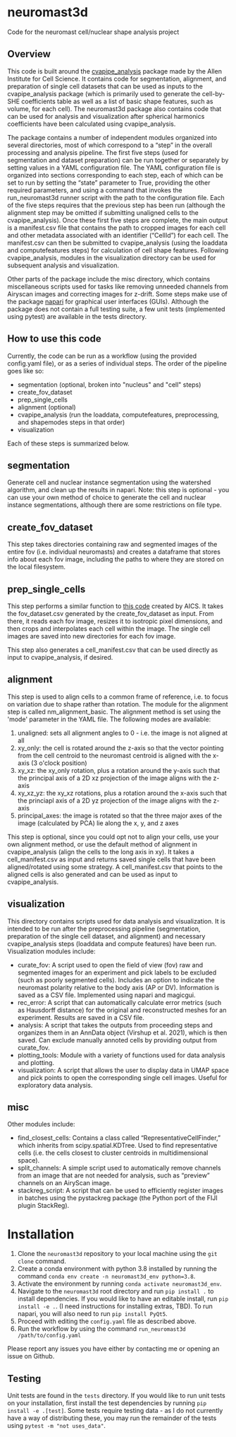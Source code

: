 # neuromast3d
Code for the neuromast cell/nuclear shape analysis project

## Overview
This code is built around the [cvapipe_analysis](https://github.com/AllenCell/cvapipe_analysis)
package made by the Allen Institute for Cell Science.
It contains code for segmentation, alignment, and preparation of single cell 
datasets that can be used as inputs to the cvapipe_analysis package (which is 
primarily used to generate the cell-by-SHE coefficients table as well as a 
list of basic shape features, such as volume, for each cell). The neuromast3d 
package also contains code that can be used for analysis and visualization 
after spherical harmonics coefficients have been calculated using 
cvapipe_analysis. 

The package contains a number of independent modules organized into several 
directories, most of which correspond to a “step” in the overall processing 
and analysis pipeline. The first five steps (used for segmentation and dataset 
preparation) can be run together or separately by setting values in a YAML 
configuration file. The YAML configuration file is organized into sections 
corresponding to each step, each of which can be set to run by setting the 
“state” parameter to True, providing the other required parameters, and using 
a command that invokes the run_neuromast3d runner script with the path to the 
configuration file. Each of the five steps requires that the previous step has 
been run (although the alignment step may be omitted if submitting unaligned 
cells to the cvapipe_analysis). Once these first five steps are complete, the 
main output is a manifest.csv file that contains the path to cropped images 
for each cell and other metadata associated with an identifier (“CellId”) for 
each cell. The manifest.csv can then be submitted to cvapipe_analysis (using 
the loaddata and computefeatures steps) for calculation of cell shape features. 
Following cvapipe_analysis, modules in the visualization directory can be used 
for subsequent analysis and visualization. 

Other parts of the package include the misc directory, which contains 
miscellaneous scripts used for tasks like removing unneeded channels from 
Airyscan images and correcting images for z-drift. Some steps make use of the 
package [napari](https://github.com/napari/napari) for graphical user 
interfaces (GUIs). Although the package does not contain a full testing suite, 
a few unit tests (implemented using pytest) are available in the tests 
directory.

## How to use this code
Currently, the code can be run as a workflow (using the provided config.yaml file),
or as a series of individual steps.
The order of the pipeline goes like so:
 - segmentation (optional, broken into "nucleus" and "cell" steps)
 - create_fov_dataset
 - prep_single_cells
 - alignment (optional)
 - cvapipe_analysis (run the loaddata, computefeatures, preprocessing, and shapemodes steps in that order)
 - visualization

Each of these steps is summarized below.

## segmentation
Generate cell and nuclear instance segmentation using the watershed algorithm, 
and clean up the results in napari. Note: this step is optional - you can use 
your own method of choice to generate the cell and nuclear instance 
segmentations, although there are some restrictions on file type.

## create_fov_dataset
This step takes directories containing raw and segmented images of the entire
fov (i.e. individual neuromasts) and creates a dataframe that stores info
about each fov image, including the paths to where they are stored on the 
local filesystem.

## prep_single_cells
This step performs a similar function to [this code](https://github.com/AllenCell/cvapipe/blob/master/cvapipe/utils/prep_analysis_single_cell_utils.py) 
created by AICS. It takes the fov_dataset.csv generated by the
create_fov_dataset as input. From there, it reads each fov image, resizes it 
to isotropic pixel dimensions, and then crops and interpolates each cell
within the image. The single cell images are saved into new directories for each
fov image.

This step also generates a cell_manifest.csv that can be used directly as input
to cvapipe_analysis, if desired.

## alignment
This step is used to align cells to a common frame of reference, i.e. to focus 
on variation due to shape rather than rotation. The module for the alignment 
step is called nm_alignment_basic. The alignment method is set using the 
'mode' parameter in the YAML file. The following modes are available:

1. unaligned: sets all alignment angles to 0 - i.e. the image is not aligned at all
2. xy_only: the cell is rotated around the z-axis so that the vector pointing from the cell centroid to the neuromast centroid is aligned with the x-axis (3 o'clock position)
3. xy_xz: the xy_only rotation, plus a rotation around the y-axis such that the principal axis of a 2D xz projection of the image aligns with the z-axis
4. xy_xz_yz: the xy_xz rotations, plus a rotation around the x-axis such that the princiapl axis of a 2D yz projection of the image aligns with the z-axis
5. principal_axes: the image is rotated so that the three major axes of the image (calculated by PCA) lie along the x, y, and z axes

This step is optional, since you could opt not to align your cells, use your 
own alignment method, or use the default method of alignment in 
cvapipe_analysis (align the cells to the long axis in xy). It takes a 
cell_manifest.csv as input and returns saved single cells that have been 
aligned/rotated using some strategy. A cell_manifest.csv that points to the 
aligned cells is also generated and can be used as input to cvapipe_analysis.

## visualization
This directory contains scripts used for data analysis and visualization. It 
is intended to be run after the preprocessing pipeline (segmentation, 
preparation of the single cell dataset, and alignment) and necessary 
cvapipe_analysis steps (loaddata and compute features) have been run. 
Visualization modules include:
 - curate_fov: A script used to open the field of view (fov) raw and segmented images for an experiment and pick labels to be excluded (such as poorly segmented cells). Includes an option to indicate the neuromast polarity relative to the body axis (AP or DV). Information is saved as a CSV file. Implemented using napari and magicgui. 
 - rec_error: A script that can automatically calculate error metrics (such as Hausdorff distance) for the original and reconstructed meshes for an experiment. Results are saved in a CSV file.
 - analysis: A script that takes the outputs from proceeding steps and organizes them in an AnnData object (Virshup et al. 2021), which is then saved. Can exclude manually annoted cells by providing output from curate_fov.
 - plotting_tools: Module with a variety of functions used for data analysis and plotting.
 - visualization: A script that allows the user to display data in UMAP space and pick points to open the corresponding single cell images. Useful for exploratory data analysis.

## misc
Other modules include:
 - find_closest_cells: Contains a class called “RepresentativeCellFinder,” which inherits from scipy.spatial.KDTree. Used to find representative cells (i.e. the cells closest to cluster centroids in multidimensional space).
 - split_channels: A simple script used to automatically remove channels from an image that are not needed for analysis, such as “preview” channels on an AiryScan image.
 - stackreg_script: A script that can be used to efficiently register images in batches using the pystackreg package (the Python port of the FIJI plugin StackReg).


# Installation
1. Clone the `neuromast3d` repository to your local machine using the `git 
clone` command.
2. Create a conda environment with python 3.8 installed by running the command 
`conda env create -n neuromast3d_env python=3.8`.
3. Activate the environment by running `conda activate neuromast3d_env`.
4. Navigate to the `neuromast3d` root directory and run `pip install .` to 
install dependencies. If you would like to have an editable install, run `pip 
install -e .`. (I need instructions for installing extras, TBD). To run 
napari, you will also need to run `pip install PyQt5`.
5. Proceed with editing the `config.yaml` file as described above.
6. Run the workflow by using the command `run_neuromast3d /path/to/config.yaml`

Please report any issues you have either by contacting me or opening an 
issue on Github. 

## Testing
Unit tests are found in the `tests` directory. If you would like to run unit 
tests on your installation, first install the test dependencies by running 
`pip install -e .[test]`. Some tests require testing data - as I do not 
currently have a way of distributing these, you may run the remainder of the 
tests using `pytest -m "not uses_data"`.
